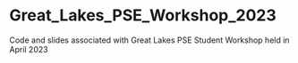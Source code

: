 # Great_Lakes_PSE_Workshop_2023
Code and slides associated with Great Lakes PSE Student Workshop held in April 2023
